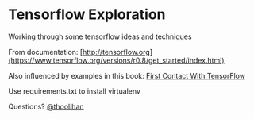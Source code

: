 # Tensorflow Exploration
Working through some tensorflow ideas and techniques

From documentation: [http://tensorflow.org](https://www.tensorflow.org/versions/r0.8/get_started/index.html)

Also influenced by examples in this book: [First Contact With TensorFlow](http://amzn.to/1NppcMA)

Use requirements.txt to install virtualenv

Questions? [@thoolihan](https://twitter.com/thoolihan)
